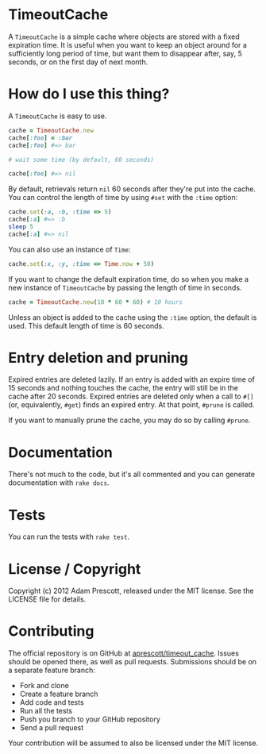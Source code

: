 # TimeoutCache

A `TimeoutCache` is a simple cache where objects are stored with a fixed expiration time. It is useful when you want to keep an object around for a sufficiently long period of time, but want them to disappear after, say, 5 seconds, or on the first day of next month.

# How do I use this thing?

A `TimeoutCache` is easy to use.

```ruby
cache = TimeoutCache.new
cache[:foo] = :bar
cache[:foo] #=> bar

# wait some time (by default, 60 seconds)

cache[:foo] #=> nil
```

By default, retrievals return `nil` 60 seconds after they're put into the cache. You can control the length of time by using `#set` with the `:time` option:

```ruby
cache.set(:a, :b, :time => 5)
cache[:a] #=> :b
sleep 5
cache[:a] #=> nil
```

You can also use an instance of `Time`:

```ruby
cache.set(:x, :y, :time => Time.now + 50)
```

If you want to change the default expiration time, do so when you make a new instance of `TimeoutCache` by passing the length of time in seconds.

```ruby
cache = TimeoutCache.new(10 * 60 * 60) # 10 hours
```

Unless an object is added to the cache using the `:time` option, the default is used. This default length of time is 60 seconds.

# Entry deletion and pruning

Expired entries are deleted lazily. If an entry is added with an expire time of 15 seconds and nothing touches the cache, the entry will still be in the cache after 20 seconds. Expired entries are deleted only when a call to `#[]` (or, equivalently, `#get`) finds an expired entry. At that point, `#prune` is called.

If you want to manually prune the cache, you may do so by calling `#prune`.

# Documentation

There's not much to the code, but it's all commented and you can generate documentation with `rake docs`.

# Tests

You can run the tests with `rake test`.

# License / Copyright

Copyright (c) 2012 Adam Prescott, released under the MIT license. See the LICENSE file for details.

# Contributing

The official repository is on GitHub at [aprescott/timeout_cache](https://github.com/aprescott/timeout_cache). Issues should be opened there, as well as pull requests. Submissions should be on a separate feature branch:

* Fork and clone
* Create a feature branch
* Add code and tests
* Run all the tests
* Push you branch to your GitHub repository
* Send a pull request

Your contribution will be assumed to also be licensed under the MIT license.
